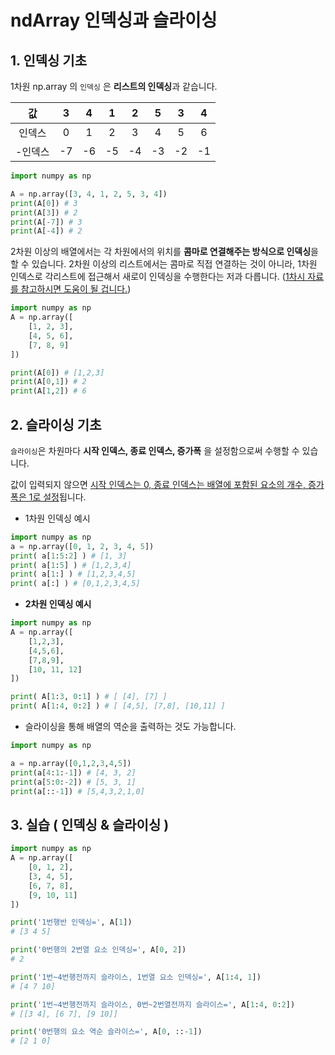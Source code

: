# ndArray 인덱싱과 슬라이싱



## 1. 인덱싱 기초

1차원 np.array 의 `인덱싱` 은 **리스트의 인덱싱**과 같습니다.

|   값    |  3   |  4   |  1   |  2   |  5   |  3   |  4   |
| :-----: | :--: | :--: | :--: | :--: | :--: | :--: | :--: |
| 인덱스  |  0   |  1   |  2   |  3   |  4   |  5   |  6   |
| -인덱스 |  -7  |  -6  |  -5  |  -4  |  -3  |  -2  |  -1  |

```python
import numpy as np

A = np.array([3, 4, 1, 2, 5, 3, 4])
print(A[0]) # 3
print(A[3]) # 2
print(A[-7]) # 3
print(A[-4]) # 2
```



2차원 이상의 배열에서는 각 차원에서의 위치를 **콤마로 연결해주는 방식으로 인덱싱**을 할 수 있습니다. 2차원 이상의 리스트에서는 콤마로 직접 연결하는 것이 아니라, 1차원 인덱스로 각리스트에 접근해서 새로이 인덱싱을 수행한다는 저과 다릅니다. (<u>1차시 자료를 참고하시면 도움이 될 겁니다.</u>)

```python
import numpy as np
A = np.array([
    [1, 2, 3],
    [4, 5, 6],
    [7, 8, 9]
])

print(A[0]) # [1,2,3]
print(A[0,1]) # 2
print(A[1,2]) # 6
```





## 2. 슬라이싱 기초

`슬라이싱`은 차원마다 **시작 인덱스, 종료 인덱스, 증가폭** 을 설정함으로써 수행할 수 있습니다.

값이 입력되지 않으면 <u>시작 인덱스는 0, 종료 인덱스는 배열에 포함된 요소의 개수, 증가폭은 1로 설정</u>됩니다.



- 1차원 인덱싱 예시

```python
import numpy as np
a = np.array([0, 1, 2, 3, 4, 5])
print( a[1:5:2] ) # [1, 3]
print( a[1:5] ) # [1,2,3,4]
print( a[1:] ) # [1,2,3,4,5]
print( a[:] ) # [0,1,2,3,4,5]
```



- **2차원 인덱싱 예시**

```python
import numpy as np
A = np.array([
    [1,2,3],
    [4,5,6],
    [7,8,9],
    [10, 11, 12]
])

print( A[1:3, 0:1] ) # [ [4], [7] ]
print( A[1:4, 0:2] ) # [ [4,5], [7,8], [10,11] ]
```



- 슬라이싱을 통해 배열의 역순을 출력하는 것도 가능합니다.

```python
import numpy as np

a = np.array([0,1,2,3,4,5])
print(a[4:1:-1]) # [4, 3, 2]
print(a[5:0:-2]) # [5, 3, 1]
print(a[::-1]) # [5,4,3,2,1,0]
```





## 3. 실습 ( 인덱싱 & 슬라이싱 )

```python
import numpy as np
A = np.array([
    [0, 1, 2],
    [3, 4, 5],
    [6, 7, 8],
    [9, 10, 11]
])

print('1번행반 인덱싱=', A[1])
# [3 4 5]

print('0번행의 2번열 요소 인덱싱=', A[0, 2])
# 2

print('1번~4번행전까지 슬라이스, 1번열 요소 인덱싱=', A[1:4, 1])
# [4 7 10]

print('1번~4번행전까지 슬라이스, 0번~2번열전까지 슬라이스=', A[1:4, 0:2])
# [[3 4], [6 7], [9 10]]

print('0번행의 요소 역순 슬라이스=', A[0, ::-1])
# [2 1 0]
```

